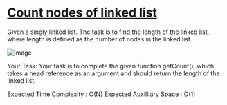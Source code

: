 # [Count nodes of linked list](https://practice.geeksforgeeks.org/problems/count-nodes-of-linked-list/1)

Given a singly linked list. The task is to find the length of the linked list, where length is defined as the number of nodes in the linked list.

![image](https://user-images.githubusercontent.com/97858274/223180779-f2ea8cd0-1066-4aac-abac-21d27967eefe.png)

Your Task:
Your task is to complete the given function getCount(), which takes a head reference as an argument and should return the length of the linked list.

Expected Time Complexity : O(N)
Expected Auxilliary Space : O(1)

